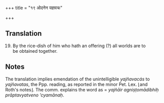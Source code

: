 +++
title = "१९ ओदनेन यज्ञवचः"

+++
## Translation
19. By the rice-dish of him who hath an offering (?) all worlds are to  
be obtained together.

## Notes
The translation implies emendation of the unintelligible *yajñavacás* to  
*yajñavatas*, the Ppp. reading, as reported in the minor Pet. Lex. ⌊and  
Roth's notes⌋. The comm. explains the word as = *yajñāir agniṣṭomādibhiḥ  
prāptavyatveno ’cyamānaḥ*.
